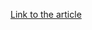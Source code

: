 [Link to the article](https://www.fireeye.com/blog/threat-research/2017/12/attackers-deploy-new-ics-attack-framework-triton.html)
